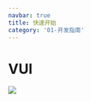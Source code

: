 ```yaml
---
navbar: true
title: 快速开始
category: '01-开发指南'
---
```


# VUI

![](https://www.jetbrains.com/webstorm/img/tour_img.png)







